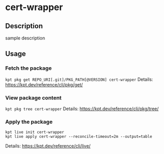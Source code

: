 # cert-wrapper

## Description
sample description

## Usage

### Fetch the package
`kpt pkg get REPO_URI[.git]/PKG_PATH[@VERSION] cert-wrapper`
Details: https://kpt.dev/reference/cli/pkg/get/

### View package content
`kpt pkg tree cert-wrapper`
Details: https://kpt.dev/reference/cli/pkg/tree/

### Apply the package
```
kpt live init cert-wrapper
kpt live apply cert-wrapper --reconcile-timeout=2m --output=table
```
Details: https://kpt.dev/reference/cli/live/
